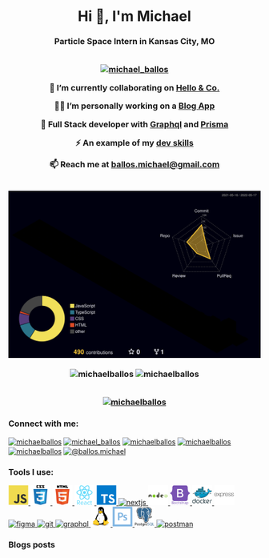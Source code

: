 <h1 align="center">Hi 👋, I'm Michael</h1>

<h3 align="center">Particle Space Intern in Kansas City, MO
<br></br>
<p align="center"><a href="https://twitter.com/michael_ballos" target="blank"><img src="https://img.shields.io/twitter/follow/michael_ballos?logo=twitter&style=for-the-badge" alt="michael_ballos" /></a></p>

 👯 I’m currently collaborating on [Hello & Co.](https://github.com/helloandco)

 👨‍💻 I’m personally working on a [Blog App](https://github.com/michaelballos/michaelballos.github.io)

 🌱 Full Stack developer with [Graphql](https://graphql.org/) and [Prisma](https://www.prisma.io/)

 ⚡ An example of my [dev skills](https://www.michaelballos.me)

 📫 Reach me at **ballos.michael@gmail.com**
 <br></br>
 
 ![](./profile-3d-contrib/profile-night-rainbow.svg)
 
<img align="center" src="https://github-readme-streak-stats.herokuapp.com/?user=michaelballos&theme=highcontrast" alt="michaelballos" />
<img align="center" src="https://github-readme-stats.vercel.app/api?username=michaelballos&show_icons=true&theme=highcontrast" alt="michaelballos" />
<br></br>
<p align="center"><a href="https://github.com/ryo-ma/github-profile-trophy"><img src="https://github-profile-trophy.vercel.app/?username=michaelballos&theme=onestar" alt="michaelballos" /></a></p>
 
<h3 align="left">Connect with me:</h3>
<p align="left">
<a href="https://linkedin.com/in/michaelballos" target="blank"><img align="center" src="https://raw.githubusercontent.com/rahuldkjain/github-profile-readme-generator/master/src/images/icons/Social/linked-in-alt.svg" alt="michaelballos" height="30" width="40" /></a>
<a href="https://twitter.com/michael_ballos" target="blank"><img align="center" src="https://raw.githubusercontent.com/rahuldkjain/github-profile-readme-generator/master/src/images/icons/Social/twitter.svg" alt="michael_ballos" height="30" width="40" /></a>
<a href="https://codepen.io/michaelballos" target="blank"><img align="center" src="https://raw.githubusercontent.com/rahuldkjain/github-profile-readme-generator/master/src/images/icons/Social/codepen.svg" alt="michaelballos" height="30" width="40" /></a>
<a href="https://dev.to/michaelballos" target="blank"><img align="center" src="https://raw.githubusercontent.com/rahuldkjain/github-profile-readme-generator/master/src/images/icons/Social/devto.svg" alt="michaelballos" height="30" width="40" /></a>
<a href="https://codesandbox.com/michaelballos" target="blank"><img align="center" src="https://raw.githubusercontent.com/rahuldkjain/github-profile-readme-generator/master/src/images/icons/Social/codesandbox.svg" alt="michaelballos" height="30" width="40" /></a>
<a href="https://medium.com/@ballos.michael" target="blank"><img align="center" src="https://raw.githubusercontent.com/rahuldkjain/github-profile-readme-generator/master/src/images/icons/Social/medium.svg" alt="@ballos.michael" height="30" width="40" /></a>
</p>

<h3 align="left">Tools I use:</h3>
<p align="left"> 
<a href="https://developer.mozilla.org/en-US/docs/Web/JavaScript" target="_blank" rel="noreferrer">
  <img src="https://raw.githubusercontent.com/devicons/devicon/master/icons/javascript/javascript-original.svg" alt="javascript" width="40" height="40"/> </a> 
  
<a href="https://www.w3schools.com/css/" target="_blank" rel="noreferrer">
  <img src="https://raw.githubusercontent.com/devicons/devicon/master/icons/css3/css3-original-wordmark.svg" alt="css3" width="40" height="40"/> 
</a>
 
<a href="https://www.w3.org/html/" target="_blank" rel="noreferrer"> 
  <img src="https://raw.githubusercontent.com/devicons/devicon/master/icons/html5/html5-original-wordmark.svg" alt="html5" width="40" height="40"/>
</a> 
 
<a href="https://reactjs.org/" target="_blank" rel="noreferrer"> 
  <img src="https://raw.githubusercontent.com/devicons/devicon/master/icons/react/react-original-wordmark.svg" alt="react" width="40" height="40"/>
</a>

<a href="https://www.typescriptlang.org/" target="_blank" rel="noreferrer">
  <img src="https://raw.githubusercontent.com/devicons/devicon/master/icons/typescript/typescript-original.svg" alt="typescript" width="40" height="40"/> </a>
  
<a href="https://nextjs.org/" target="_blank" rel="noreferrer">
  <img src="https://cdn.worldvectorlogo.com/logos/nextjs-2.svg" alt="nextjs" width="40" height="40"/> 
</a> 
  
<a href="https://nodejs.org" target="_blank" rel="noreferrer">
  <img src="https://raw.githubusercontent.com/devicons/devicon/master/icons/nodejs/nodejs-original-wordmark.svg" alt="nodejs" width="40" height="40"/>
</a>

<a href="https://getbootstrap.com/" target="_blank" rel="noreferrer">
  <img src="https://raw.githubusercontent.com/devicons/devicon/master/icons/bootstrap/bootstrap-plain-wordmark.svg" alt="bootstrap" width="40" height="40"/> 
</a>
  
<a href="https://www.docker.com/" target="_blank" rel="noreferrer">
  <img src="https://raw.githubusercontent.com/devicons/devicon/master/icons/docker/docker-original-wordmark.svg" alt="docker" width="40" height="40"/> </a> 

<a href="https://expressjs.com" target="_blank" rel="noreferrer"> 
  <img src="https://raw.githubusercontent.com/devicons/devicon/master/icons/express/express-original-wordmark.svg" alt="express" width="40" height="40"/> </a> 
  
<a href="https://www.figma.com/" target="_blank" rel="noreferrer"> 
  <img src="https://www.vectorlogo.zone/logos/figma/figma-icon.svg" alt="figma" width="40" height="40"/> 
</a>

<a href="https://git-scm.com/" target="_blank" rel="noreferrer">
  <img src="https://www.vectorlogo.zone/logos/git-scm/git-scm-icon.svg" alt="git" width="40" height="40"/>
</a> 

<a href="https://graphql.org" target="_blank" rel="noreferrer"> 
  <img src="https://www.vectorlogo.zone/logos/graphql/graphql-icon.svg" alt="graphql" width="40" height="40"/> 
</a>
  
<a href="https://www.linux.org/" target="_blank" rel="noreferrer"> 
  <img src="https://raw.githubusercontent.com/devicons/devicon/master/icons/linux/linux-original.svg" alt="linux" width="40" height="40"/> 
</a>
  
<a href="https://www.photoshop.com/en" target="_blank" rel="noreferrer">
  <img src="https://raw.githubusercontent.com/devicons/devicon/master/icons/photoshop/photoshop-line.svg" alt="photoshop" width="40" height="40"/>
</a> 
  
<a href="https://www.postgresql.org" target="_blank" rel="noreferrer"> 
  <img src="https://raw.githubusercontent.com/devicons/devicon/master/icons/postgresql/postgresql-original-wordmark.svg" alt="postgresql" width="40" height="40"/> 
</a> 
  
<a href="https://postman.com" target="_blank" rel="noreferrer"> 
  <img src="https://www.vectorlogo.zone/logos/getpostman/getpostman-icon.svg" alt="postman" width="40" height="40"/>
</a> 
</p>
  
### Blogs posts
<!-- BLOG-POST-LIST:START -->
<!-- BLOG-POST-LIST:END -->

